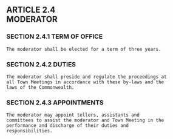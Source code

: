 ## ARTICLE 2.4<br/>MODERATOR

### SECTION 2.4.1 TERM OF OFFICE

```
The moderator shall be elected for a term of three years.
```

### SECTION 2.4.2 DUTIES

```
The moderator shall preside and regulate the proceedings at
all Town Meetings in accordance with these by-laws and the
laws of the Commonwealth.
```

### SECTION 2.4.3 APPOINTMENTS

```
The moderator may appoint tellers, assistants and
committees to assist the moderator and Town Meeting in the
performance and discharge of their duties and
responsibilities.
```
